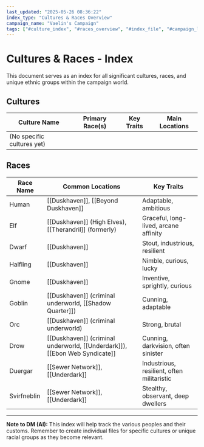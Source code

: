 ```yaml
---
last_updated: "2025-05-26 08:36:22"
index_type: "Cultures & Races Overview"
campaign_name: "Vaelin's Campaign"
tags: ["#culture_index", "#races_overview", "#index_file", "#campaign_lore", "#demographics", "#world_details"] # (NEW/ENHANCED)
---
```

# Cultures & Races - Index

This document serves as an index for all significant cultures, races, and unique ethnic groups within the campaign world.

## Cultures

| Culture Name | Primary Race(s) | Key Traits | Main Locations |
|---|---|---|---|
| (No specific cultures yet) | | | |

## Races

| Race Name | Common Locations | Key Traits |
|---|---|---|
| Human | [[Duskhaven]], [[Beyond Duskhaven]] | Adaptable, ambitious |
| Elf | [[Duskhaven]] (High Elves), [[Therandril]] (formerly) | Graceful, long-lived, arcane affinity |
| Dwarf | [[Duskhaven]] | Stout, industrious, resilient |
| Halfling | [[Duskhaven]] | Nimble, curious, lucky |
| Gnome | [[Duskhaven]] | Inventive, sprightly, curious |
| Goblin | [[Duskhaven]] (criminal underworld, [[Shadow Quarter]]) | Cunning, adaptable |
| Orc | [[Duskhaven]] (criminal underworld) | Strong, brutal |
| Drow | [[Duskhaven]] (criminal underworld, [[Underdark]]), [[Ebon Web Syndicate]] | Cunning, darkvision, often sinister |
| Duergar | [[Sewer Network]], [[Underdark]] | Industrious, resilient, often militaristic |
| Svirfneblin | [[Sewer Network]], [[Underdark]] | Stealthy, observant, deep dwellers |

---
**Note to DM (AI):** This index will help track the various peoples and their customs. Remember to create individual files for specific cultures or unique racial groups as they become relevant.